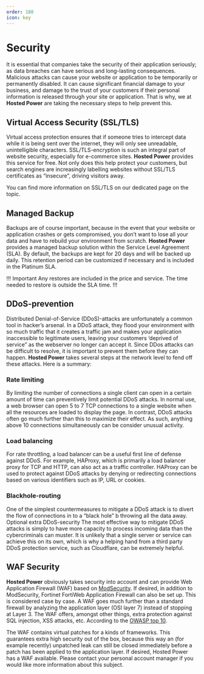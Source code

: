 ```yaml
---
order: 180
icon: key
---
```


# Security

It is essential that companies take the security of their application seriously; as data breaches can have serious and long-lasting consequences. 
Malicious attacks can cause your website or application to be temporarily or permanently disabled. 
It can cause significant financial damage to your business, and damage to the trust of your customers if their personal information is released through your site or application. That is why, we at **Hosted Power** are taking the necessary steps to help prevent this. 

## Virtual Access Security (SSL/TLS) 

Virtual access protection ensures that if someone tries to intercept data while it is being sent over the internet, they will only see unreadable, unintelligible characters.
SSL/TLS-encryption is such an integral part of website security, especially for e-commerce sites. **Hosted Power** provides this service for free. Not only does this help protect your customers, but search engines are increasingly labelling websites without SSL/TLS certificates as “insecure”, driving visitors away. 

You can find more information on SSL/TLS on our dedicated page on the topic.

## Managed Backup

Backups are of course important, because in the event that your website or application crashes or gets compromised, you don’t want to lose all your data and have to rebuild your environment from scratch. **Hosted Power** provides a managed backup solution within the Service Level Agreement (SLA). By default, the backups are kept for 20 days and will be backed up daily. This retention period can be customized if necessary and is included in the Platinum SLA.

!!! Important
Any restores are included in the price and service. The time needed to restore is outside the SLA time. 
!!!

## DDoS-prevention

Distributed Denial-of-Service (DDoS)-attacks are unfortunately a common tool in hacker’s arsenal. In a DDoS attack, they flood your environment with so much traffic that it creates a traffic jam and makes your application inaccessible to legitimate users, leaving your customers ‘deprived of service” as the webserver no longer can accept it. Since DDos attacks can be difficult to resolve, it is important to prevent them before they can happen. **Hosted Power** takes several steps at the network level to fend off these attacks. Here is a summary: 

### Rate limiting 
By limiting the number of connections a single client can open in a certain amount of time can preventively limit potential DDoS attacks. In normal use, a web browser can open 5 to 7 TCP connections to a single website when all the resources are loaded to display the page. In contrast, DDoS attacks often go much further than this to maximize their effect. As such, anything above 10 connections simultaneously can be consider unusual activity.

### Load balancing
For rate throttling, a load balancer can be a useful first line of defense against DDoS. For example, HAProxy, which is primarily a load balancer proxy for TCP and HTTP, can also act as a traffic controller. HAProxy can be used to protect against DDoS attacks by denying or redirecting connections based on various identifiers such as IP, URL or cookies.

### Blackhole-routing
One of the simplest countermeasures to mitigate a DDoS attack is to divert the flow of connections in to a “black hole” b throwing all the data away. Optional extra DDoS-security The most effective way to mitigate DDoS attacks is simply to have more capacity to process incoming data than the cybercriminals can muster. It is unlikely that a single server or service can achieve this on its own, which is why a helping hand from a third party DDoS protection service, such as Cloudflare, can be extremely helpful.

## WAF Security

**Hosted Power** obviously takes security into account and can provide Web Application Firewall (WAF) based on [ModSecurity](https://owasp.org/www-project-modsecurity/). If desired, in addition to ModSecurity, Fortinet FortiWeb Application Firewall can also be set up. This is considered case by case. A WAF goes much further than a standard firewall by analyzing the application layer (OSI layer 7) instead of stopping at Layer 3. The WAF offers, amongst other things, extra protection against SQL injection, XSS attacks, etc. According to the [OWASP top 10](https://owasp.org/www-project-top-ten/).

The WAF contains virtual patches for a kinds of frameworks. This guarantees extra high security out of the box, because this way an (for example recently) unpatched leak can still be closed immediately before a patch has been applied to the application layer. If desired, Hosted Power has a WAF available. Please contact your personal account manager if you would like more information about this subject. 

